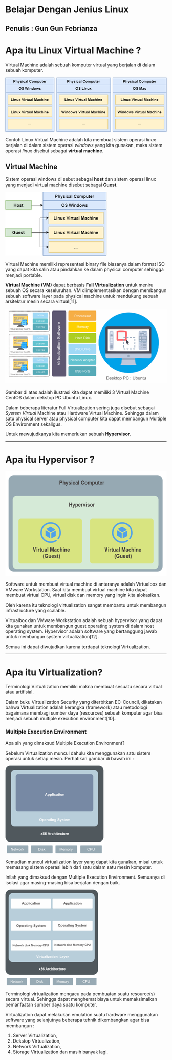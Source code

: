 # Belajar Dengan Jenius Linux

## Penulis : Gun Gun Febrianza

# Apa itu Linux Virtual Machine ?

Virtual Machine adalah sebuah komputer virtual yang berjalan di dalam sebuah komputer.

<img src="../assets/VirtualMachine.png" style="zoom:90%;" />

Contoh Linux Virtual Machine adalah kita membuat sistem operasi *linux* berjalan di dalam sistem operasi *windows* yang kita gunakan, maka sistem operasi *linux* disebut sebagai **virtual machine**. 

## Virtual Machine

Sistem operasi windows di sebut sebagai **host** dan sistem operasi linux yang menjadi virtual machine disebut sebagai **Guest**.

<img src="../assets/VirtualMachine1.png" style="zoom:90%;" />

Virtual Machine memiliki representasi binary file biasanya dalam format ISO yang dapat kita salin atau pindahkan ke dalam physical computer sehingga menjadi portable.

**Virtual Machine (VM)** dapat berbasis **Full Virtualization** untuk meniru sebuah OS secara keseluruhan. VM diimplementasikan dengan membangun sebuah software layer pada physical machine untuk mendukung sebuah arsitektur mesin secara virtual[11]. 

<img src="../assets/VirtualMachine2.png" style="zoom:90%;" />

Gambar di atas adalah ilustrasi kita dapat memiliki 3 Virtual Machine CentOS dalam dekstop PC Ubuntu Linux.

Dalam beberapa literatur Full Virtualization sering juga disebut sebagai *System Virtual* Machine atau Hardware Virtual Machine. Sehingga dalam satu physical server atau physical computer kita dapat membangun Multiple OS Environment sekaligus. 

Untuk mewujudkanya kita memerlukan sebuah **Hypervisor**.

------



# Apa itu Hypervisor ? 

<img src="../assets/Hypervisor.png" style="zoom:90%;" />

Software untuk membuat virtual machine di antaranya adalah Virtualbox dan VMware Workstation. Saat kita membuat virtual machine kita dapat membuat virtual CPU, virtual disk dan memory yang ingin kita alokasikan. 

Oleh karena itu teknologi virtualization sangat membantu untuk membangun infrastructure yang scalable. 

Virtualbox dan VMware Workstation adalah sebuah hypervisor yang dapat kita gunakan untuk membangun guest operating system di dalam host operating system. Hypervisor adalah software yang bertanggung jawab untuk membangun system virtualization[12].

Semua ini dapat diwujudkan karena terdapat teknologi Virtualization.

----

# Apa itu Virtualization?

Terminologi Virtualization memiliki makna membuat sesuatu secara virtual atau artifisial. 

Dalam buku Virtualization Security yang diterbitkan EC-Council, dikatakan bahwa Virtualization adalah kerangka (framework) atau metodologi bagaimana membagi sumber daya (resources) sebuah komputer agar bisa menjadi sebuah multiple execution environment[10]**.**

### Multiple Execution Environment

Apa sih yang dimaksud Multiple Execution Environment?

Sebelum Virtualization muncul dahulu kita menggunakan satu sistem operasi untuk setiap mesin. Perhatikan gambar di bawah ini :

<img src="../assets/VirtualMachine3.png" style="zoom:40%;" />

Kemudian muncul virtualization layer yang dapat kita gunakan, misal untuk memasang sistem operasi lebih dari satu dalam satu mesin komputer. 

Inilah yang dimaksud dengan Multiple Execution Environment. Semuanya di isolasi agar masing-masing bisa berjalan dengan baik.

<img src="../assets/VirtualMachine4.png" style="zoom:40%;" />

Terminologi virtualization mengacu pada pembuatan suatu resource(s) secara virtual. Sehingga dapat menghemat biaya untuk memaksimalkan pemanfaatan sumber daya suatu komputer. 

Virtualization dapat melakukan emulation suatu hardware menggunakan software yang selanjutnya beberapa tehnik dikembangkan agar bisa membangun : 

1. Server Virtualization, 
2. Dekstop Virtualization, 
3. Network Virtualization, 
4. Storage Virtualization dan masih banyak lagi.
